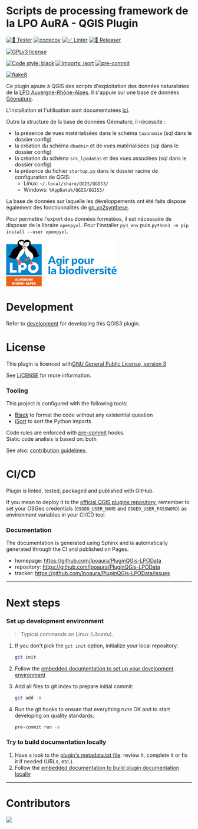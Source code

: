 # Scripts de processing framework de la LPO AuRA - QGIS Plugin
[![🎳 Tester](https://github.com/lpoaura/PluginQGis-LPOData/actions/workflows/tester.yml/badge.svg)](https://github.com/lpoaura/PluginQGis-LPOData/actions/workflows/tester.yml)
[![codecov](https://codecov.io/gh/lpoaura/PluginQGis-LPOData/graph/badge.svg?token=AKE1D4GKC3)](https://codecov.io/gh/lpoaura/PluginQGis-LPOData)
[![✅ Linter](https://github.com/lpoaura/PluginQGis-LPOData/actions/workflows/linter.yml/badge.svg)](https://github.com/lpoaura/PluginQGis-LPOData/actions/workflows/linter.yml)
[![🚀 Releaser](https://github.com/lpoaura/PluginQGis-LPOData/actions/workflows/releaser.yml/badge.svg)](https://github.com/lpoaura/PluginQGis-LPOData/actions/workflows/releaser.yml)

[![GPLv3 license](https://img.shields.io/badge/License-GPLv3-blue.svg)](https://www.gnu.org/licenses/gpl-3.0.html)

[![Code style: black](https://img.shields.io/badge/code%20style-black-000000.svg)](https://github.com/psf/black)
[![Imports: isort](https://img.shields.io/badge/%20imports-isort-%231674b1?style=flat&labelColor=ef8336)](https://pycqa.github.io/isort/)
[![pre-commit](https://img.shields.io/badge/pre--commit-enabled-brightgreen?logo=pre-commit&logoColor=white)](https://github.com/pre-commit/pre-commit)
<!-- [![pylint](https://github.com/lpoaura/PluginQGis-LPODatalint/pylint.svg)](https://github.com/lpoaura/PluginQGis-LPODatalint/) -->
[![flake8](https://img.shields.io/badge/linter-flake8-green)](https://flake8.pycqa.org/)


Ce plugin ajoute à QGIS des scripts d'exploitation des données naturalistes de
la [LPO Auvergne-Rhône-Alpes](https://auvergne-rhone-alpes.lpo.fr/). Il s'appuie sur une base de données [Géonature](https://github.com/PnX-SI/).

L'installation et l'utilisation sont documentatées [ici](https://github.com/lpoaura/PluginQGis-LPOData/wiki).

Outre la structure de la base de données Géonature, il nécessite :
- la présence de vues matérialisées dans le schéma `taxonomie` (sql dans le dossier config)
- la création du schéma `dbadmin` et de vues matérialisées (sql dans le dossier config)
- la création du schéma `src_lpodatas` et des vues associées (sql dans le dossier config)
- la présence du fichier `startup.py` dans le dossier racine de configuration de QGIS:
    - Linux: `~/.local/share/QGIS/QGIS3/`
    - Windows: `%AppData%/QGIS/QGIS3/`

La base de données sur laquelle les développements ont été faits dispose également des fonctionnalités de [gn_vn2synthese](https://github.com/lpoaura/gn_vn2synthese).

Pour permettre l'export des données formatées, il est nécessaire de disposer de la libraire `openpyxl`. Pour l'installer `py3_env` puis `python3 -m pip install --user openpyxl`.

<img align="center" src="https://github.com/lpoaura/PluginQGis-LPOData/blob/master/plugin_qgis_lpo/resources/images/logo_lpo_aura.png">


# Development

Refer to [development](docs/development.md) for developing this QGIS3 plugin.

# License
This plugin is licenced with[GNU General Public License, version 3](https://www.gnu.org/licenses/gpl-3.0.html)


See [LICENSE](LICENSE) for more information.


### Tooling

This project is configured with the following tools:

- [Black](https://black.readthedocs.io/en/stable/) to format the code without any existential question
- [iSort](https://pycqa.github.io/isort/) to sort the Python imports

Code rules are enforced with [pre-commit](https://pre-commit.com/) hooks.  
Static code analisis is based on: both

See also: [contribution guidelines](CONTRIBUTING.md).

# CI/CD

Plugin is linted, tested, packaged and published with GitHub.

If you mean to deploy it to the [official QGIS plugins repository](https://plugins.qgis.org/), remember to set your OSGeo credentials (`OSGEO_USER_NAME` and `OSGEO_USER_PASSWORD`) as environment variables in your CI/CD tool.


### Documentation

The documentation is generated using Sphinx and is automatically generated through the CI and published on Pages.

- homepage: <https://github.com/lpoaura/PluginQGis-LPOData>
- repository: <https://github.com/lpoaura/PluginQGis-LPOData>
- tracker: <https://github.com/lpoaura/PluginQGis-LPOData/issues>

----

# Next steps

### Set up development environment

> Typical commands on Linux (Ubuntu).

1. If you don't pick the `git init` option, initialize your local repository:

    ```sh
    git init
    ```

1. Follow the [embedded documentation to set up your development environment](./docs/development/environment.md)
1. Add all files to git index to prepare initial commit:

    ```sh
    git add -A
    ```

1. Run the git hooks to ensure that everything runs OK and to start developing on quality standards:

    ```sh
    pre-commit run -a
    ```

### Try to build documentation locally

1. Have a look to the [plugin's metadata.txt file](plugin_qgis_lpo/metadata.txt): review it, complete it or fix it if needed (URLs, etc.).
1. Follow the [embedded documentation to build plugin documentation locally](./docs/development/environment.md)

----

# Contributors

<a href="https://github.com/lpoaura/PluginQGis-LPOData/graphs/contributors">
  <img src="https://contrib.rocks/image?repo=lpoaura/PluginQGis-LPOData" />
</a>
